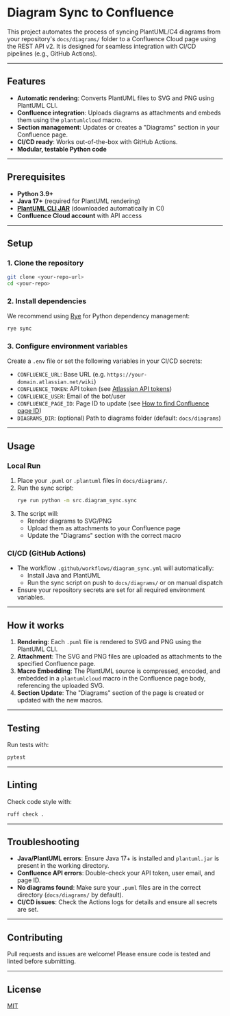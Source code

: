 # Diagram Sync to Confluence

This project automates the process of syncing PlantUML/C4 diagrams from your repository's `docs/diagrams/` folder to a Confluence Cloud page using the REST API v2. It is designed for seamless integration with CI/CD pipelines (e.g., GitHub Actions).

---

## Features
- **Automatic rendering**: Converts PlantUML files to SVG and PNG using PlantUML CLI.
- **Confluence integration**: Uploads diagrams as attachments and embeds them using the `plantumlcloud` macro.
- **Section management**: Updates or creates a "Diagrams" section in your Confluence page.
- **CI/CD ready**: Works out-of-the-box with GitHub Actions.
- **Modular, testable Python code**

---

## Prerequisites
- **Python 3.9+**
- **Java 17+** (required for PlantUML rendering)
- **[PlantUML CLI JAR](https://github.com/plantuml/plantuml/releases)** (downloaded automatically in CI)
- **Confluence Cloud account** with API access

---

## Setup

### 1. **Clone the repository**
```sh
git clone <your-repo-url>
cd <your-repo>
```

### 2. **Install dependencies**
We recommend using [Rye](https://github.com/astral-sh/rye) for Python dependency management:
```sh
rye sync
```

### 3. **Configure environment variables**
Create a `.env` file or set the following variables in your CI/CD secrets:
- `CONFLUENCE_URL`: Base URL (e.g. `https://your-domain.atlassian.net/wiki`)
- `CONFLUENCE_TOKEN`: API token (see [Atlassian API tokens](https://id.atlassian.com/manage-profile/security/api-tokens))
- `CONFLUENCE_USER`: Email of the bot/user
- `CONFLUENCE_PAGE_ID`: Page ID to update (see [How to find Confluence page ID](https://confluence.atlassian.com/doc/locate-a-page-id-163611.html))
- `DIAGRAMS_DIR`: (optional) Path to diagrams folder (default: `docs/diagrams`)

---

## Usage

### **Local Run**
1. Place your `.puml` or `.plantuml` files in `docs/diagrams/`.
2. Run the sync script:
   ```sh
   rye run python -m src.diagram_sync.sync
   ```
3. The script will:
   - Render diagrams to SVG/PNG
   - Upload them as attachments to your Confluence page
   - Update the "Diagrams" section with the correct macro

### **CI/CD (GitHub Actions)**
- The workflow `.github/workflows/diagram_sync.yml` will automatically:
  - Install Java and PlantUML
  - Run the sync script on push to `docs/diagrams/` or on manual dispatch
- Ensure your repository secrets are set for all required environment variables.

---

## How it works
1. **Rendering**: Each `.puml` file is rendered to SVG and PNG using the PlantUML CLI.
2. **Attachment**: The SVG and PNG files are uploaded as attachments to the specified Confluence page.
3. **Macro Embedding**: The PlantUML source is compressed, encoded, and embedded in a `plantumlcloud` macro in the Confluence page body, referencing the uploaded SVG.
4. **Section Update**: The "Diagrams" section of the page is created or updated with the new macros.

---

## Testing
Run tests with:
```sh
pytest
```

---

## Linting
Check code style with:
```sh
ruff check .
```

---

## Troubleshooting
- **Java/PlantUML errors**: Ensure Java 17+ is installed and `plantuml.jar` is present in the working directory.
- **Confluence API errors**: Double-check your API token, user email, and page ID.
- **No diagrams found**: Make sure your `.puml` files are in the correct directory (`docs/diagrams/` by default).
- **CI/CD issues**: Check the Actions logs for details and ensure all secrets are set.

---

## Contributing
Pull requests and issues are welcome! Please ensure code is tested and linted before submitting.

---

## License
[MIT](LICENSE) 